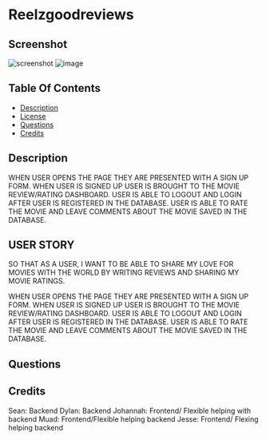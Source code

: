 # Reelzgoodreviews

## Screenshot

![screenshot](https://user-images.githubusercontent.com/112676566/219511085-6927b839-4c3f-4e8f-aac6-4e02f6061100.png)
![image](https://user-images.githubusercontent.com/112676566/219511464-4caba7f3-d793-4374-a551-3872a064c7a4.png)

 ## Table Of Contents
  - [Description](#description)
  - [License](#license)
  - [Questions](#questions)
  - [Credits](#credits)

## Description
WHEN USER OPENS THE PAGE THEY ARE PRESENTED WITH A SIGN UP FORM. WHEN USER IS SIGNED UP USER IS BROUGHT TO THE MOVIE REVIEW/RATING DASHBOARD. USER IS ABLE TO LOGOUT AND LOGIN AFTER USER IS REGISTERED IN THE DATABASE. USER IS ABLE TO RATE THE MOVIE AND LEAVE COMMENTS ABOUT THE MOVIE SAVED IN THE DATABASE. 

## USER STORY
SO THAT AS A USER,
I WANT TO BE ABLE TO SHARE MY LOVE FOR MOVIES WITH THE WORLD BY WRITING REVIEWS AND SHARING MY MOVIE RATINGS. 

WHEN USER OPENS THE PAGE THEY ARE PRESENTED WITH A SIGN UP FORM. WHEN USER IS SIGNED UP USER IS BROUGHT TO THE MOVIE REVIEW/RATING DASHBOARD. USER IS ABLE TO LOGOUT AND LOGIN AFTER USER IS REGISTERED IN THE DATABASE. USER IS ABLE TO RATE THE MOVIE AND LEAVE COMMENTS ABOUT THE MOVIE SAVED IN THE DATABASE. 

## Questions

## Credits
Sean: Backend
Dylan: Backend
Johannah: Frontend/ Flexible helping with backend
Muad: Frontend/Flexible helping backend
Jesse: Frontend/ Flexing helping backend

